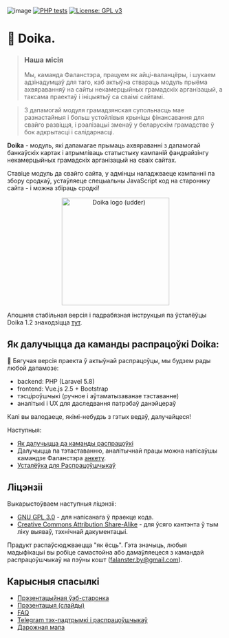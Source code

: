 ![image](https://img.shields.io/github/release-pre/diglabby/doika.svg)
[![PHP tests](https://github.com/diglabby/doika/actions/workflows/tests.yml/badge.svg)](https://github.com/diglabby/doika/actions/workflows/tests.yml)
[![License: GPL v3](https://img.shields.io/badge/License-GPLv3-blue.svg)](https://www.gnu.org/licenses/gpl-3.0)

# 🚧️ Doika.

>### Наша місія
>Мы, каманда Фаланстэра, працуем як айці-валанцёры, і шукаем адзінадумцаў для таго, каб актыўна ствараць модуль прыёма ахвяраванняў на сайты некамерцыйных грамадскіх арганізацый, а таксама праектаў і ініцыятыў са сваімі сайтамі. 

>З дапамогай модуля грамадзянская супольнасць мае разнастайныя і больш устойлівыя крыніцы фінансавання для свайго развіцця, і рэалізацыі зменаў у беларускім грамадстве ў бок адкрытасці і салідарнасці.

**Doika** - модуль, які дапамагае прымаць ахвяраванні з дапамогай банкаўскіх картак і атрымліваць статыстыку кампаній фандрайзінгу некамерцыйных грамадскіх арганізацый на сваіх сайтах.

Ставіце модуль да свайго сайта, у адмінцы наладжваеце кампанніі па збору сродкаў,
устаўляеце спецыальны JavaScript код на староннку сайта - і можна збіраць сродкі!  

<p align="center"><img src="https://user-images.githubusercontent.com/5278175/46292922-cbd26980-c59a-11e8-8970-f44af4bd9149.png" alt="Doika logo (udder)" width="250"></p>

Апошняя стабільная версія і падрабязная інструкцыя па ўсталёўцы Doika 1.2 знаходзіцца [тут](https://github.com/diglabby/doika_1.2/wiki/Устаноўка-модуля-на-хостынг).


##  Як далучыцца да каманды распрацоўкі Doika:

🚧️ Бягучая версія праекта ў актыўнай распрацоўцы, мы будзем рады любой дапамозе:
 - backend: PHP (Laravel 5.8)
 - frontend: Vue.js 2.5 + Bootstrap
 - тэсціроўшчыкі (ручное і аўтаматызаванае тэставанне)
 - аналітыкі і UX для даследвання патрэбаў данэйцераў
 
Калі вы валодаеце, якімі-небудзь з гэтых ведаў, далучайцеся!

Наступныя:
 - [Як далучыцца да каманды распрацоўкі](https://github.com/diglabby/doika/wiki/Як-далучыцца-да-каманды-распрацоўкі)
 - Далучыцца па тэтаставанню, аналітычнай працы можна напісаўшы камандзе Фаланстэра [анкету](https://docs.google.com/forms/d/e/1FAIpQLSf78xrCLn3zsUaXmQGNrA58puu1Mk7AK4gIFyAwVXpNU1TyAw/viewform).
 - [Усталёўка для Распрацоўшчыкаў](https://github.com/diglabby/doika/wiki/Усталёўка-для-Распрацоўшчыкаў)


## Ліцэнзіі

Выкарыстоўваем наступныя ліцэнзіі:
* [GNU GPL 3.0](https://www.gnu.org/licenses/gpl-3.0.en.html) - для напісанага ў праекце кода.
* [Creative Commons Attribution Share-Alike](https://choosealicense.com/licenses/cc-by-sa-4.0/) - для ўсяго кантэнта ў тым ліку выяваў, тэхнічнай дакументацыі.

Прадукт распаўсюджваецца "як ёсць". Гэта значыць, любыя мадыфікацыі вы робіце самастойна або дамаўляецеся з камандай распрацоўшчыкаў на пэўны кошт (falanster.by@gmail.com).

## Карысныя спасылкі

* [Прэзентацыйная ўэб-старонка](https://doika.falanster.by/)
* [Прэзентацыя (слайды)](https://docs.google.com/presentation/d/144zEv4DyBoa0jDKwee30Rip0oKZ8QzkeUKaNCRWy1qY/edit#slide=id.g42bd4a5055_0_28)
* [FAQ](https://github.com/diglabby/doika/wiki/FAQ)
* [Telegram тэх-падтрымкі і распрацоўшчыкаў](https://t.me/joinchat/FCPQXhFMFgED8krhwVt5IQ)
* [Дарожная мапа](https://github.com/diglabby/doika/wiki/Дарожная-карта)
